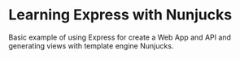 # Learning Express with Nunjucks
Basic example of using Express for create a Web App and API and generating views with template engine Nunjucks.
